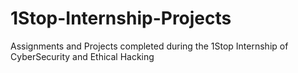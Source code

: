 # 1Stop-Internship-Projects
Assignments and Projects completed during the 1Stop Internship of CyberSecurity and Ethical Hacking
